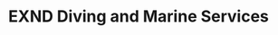---
title: "EXND Diving and Marine Services"
url: /niceville/exnd-diving-and-marine-services/
shop: Tauchen
---